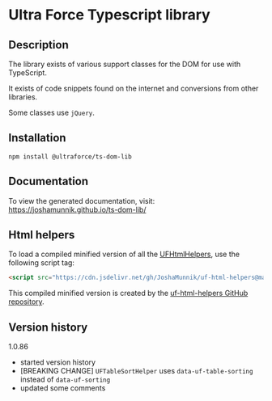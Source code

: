# Ultra Force Typescript library

## Description

The library exists of various support classes for the DOM for use with TypeScript.

It exists of code snippets found on the internet and conversions from other libraries.

Some classes use `jQuery`.

## Installation

`npm install @ultraforce/ts-dom-lib`

## Documentation

To view the generated documentation, visit: https://joshamunnik.github.io/ts-dom-lib/

## Html helpers

To load a compiled minified version of all the [UFHtmlHelpers](src/helpers), use the following 
script tag:  

```html
<script src="https://cdn.jsdelivr.net/gh/JoshaMunnik/uf-html-helpers@master/dist/uf-html-helpers.js"></script>
```

This compiled minified version is created by the
[uf-html-helpers GitHub repository](https://github.com/JoshaMunnik/uf-html-helpers).

## Version history

1.0.86
- started version history
- [BREAKING CHANGE] `UFTableSortHelper` uses `data-uf-table-sorting` instead of `data-uf-sorting` 
- updated some comments
